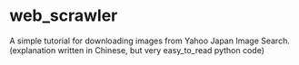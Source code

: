 # web_scrawler
A simple tutorial for downloading images from Yahoo Japan Image Search.(explanation written in Chinese, but very easy_to_read python code)
